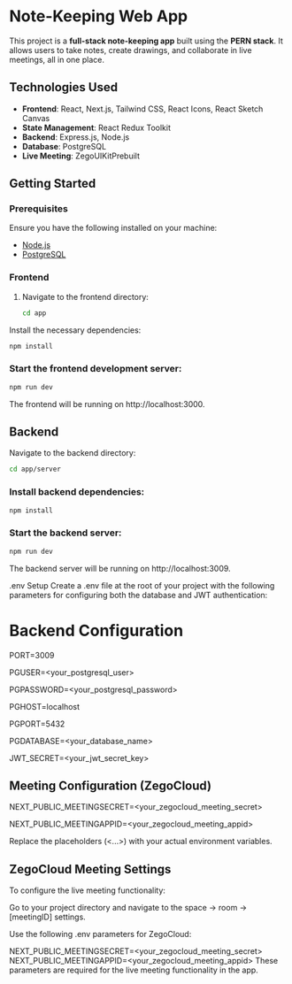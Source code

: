 # Note-Keeping Web App

This project is a **full-stack note-keeping app** built using the **PERN stack**. It allows users to take notes, create drawings, and collaborate in live meetings, all in one place.

## Technologies Used

- **Frontend**: React, Next.js, Tailwind CSS, React Icons, React Sketch Canvas
- **State Management**: React Redux Toolkit
- **Backend**: Express.js, Node.js
- **Database**: PostgreSQL
- **Live Meeting**: ZegoUIKitPrebuilt

## Getting Started

### Prerequisites

Ensure you have the following installed on your machine:

- [Node.js](https://nodejs.org/)
- [PostgreSQL](https://www.postgresql.org/)

### Frontend

1. Navigate to the frontend directory:

   ```bash
   cd app
   ```
Install the necessary dependencies:

  ```bash
  npm install
```
### Start the frontend development server:

```bash
npm run dev
```
The frontend will be running on http://localhost:3000.

## Backend
Navigate to the backend directory:
```bash
cd app/server
```
### Install backend dependencies:
```bash
npm install
```
### Start the backend server:
```bash
npm run dev
```
The backend server will be running on http://localhost:3009.


.env Setup
Create a .env file at the root of your project with the following parameters for configuring both the database and JWT authentication:

# Backend Configuration
PORT=3009

PGUSER=<your_postgresql_user>

PGPASSWORD=<your_postgresql_password>

PGHOST=localhost

PGPORT=5432

PGDATABASE=<your_database_name>

JWT_SECRET=<your_jwt_secret_key>

## Meeting Configuration (ZegoCloud)
NEXT_PUBLIC_MEETINGSECRET=<your_zegocloud_meeting_secret>

NEXT_PUBLIC_MEETINGAPPID=<your_zegocloud_meeting_appid>

Replace the placeholders (<...>) with your actual environment variables.

## ZegoCloud Meeting Settings
To configure the live meeting functionality:

Go to your project directory and navigate to the space -> room -> [meetingID] settings.

Use the following .env parameters for ZegoCloud:

NEXT_PUBLIC_MEETINGSECRET=<your_zegocloud_meeting_secret>
NEXT_PUBLIC_MEETINGAPPID=<your_zegocloud_meeting_appid>
These parameters are required for the live meeting functionality in the app.
